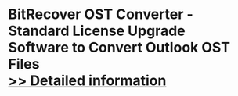 # BitRecover OST Converter - Standard License Upgrade<br />Software to Convert Outlook OST Files<br />[>> Detailed information](https://secure.shareit.com/shareit/product.html?productid=300962573&affiliateid=200057808)
